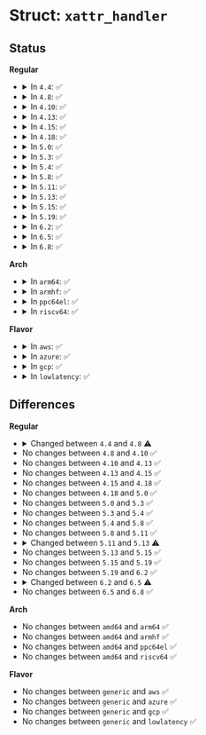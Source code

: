 # Struct: <code>xattr_handler</code>

## Status
<b>Regular</b>
<ul>
<li>
<details>
<summary>In <code>4.4</code>: ✅</summary>

```c
struct xattr_handler {
    const char *prefix;
    int flags;
    size_t (*list)(const struct xattr_handler *, struct dentry *, char *, size_t, const char *, size_t);
    int (*get)(const struct xattr_handler *, struct dentry *, const char *, void *, size_t);
    int (*set)(const struct xattr_handler *, struct dentry *, const char *, const void *, size_t, int);
};
```
</details>
</li>
<li>
<details>
<summary>In <code>4.8</code>: ✅</summary>

```c
struct xattr_handler {
    const char *name;
    const char *prefix;
    int flags;
    bool (*list)(struct dentry *);
    int (*get)(const struct xattr_handler *, struct dentry *, struct inode *, const char *, void *, size_t);
    int (*set)(const struct xattr_handler *, struct dentry *, struct inode *, const char *, const void *, size_t, int);
};
```
</details>
</li>
<li>
<details>
<summary>In <code>4.10</code>: ✅</summary>

```c
struct xattr_handler {
    const char *name;
    const char *prefix;
    int flags;
    bool (*list)(struct dentry *);
    int (*get)(const struct xattr_handler *, struct dentry *, struct inode *, const char *, void *, size_t);
    int (*set)(const struct xattr_handler *, struct dentry *, struct inode *, const char *, const void *, size_t, int);
};
```
</details>
</li>
<li>
<details>
<summary>In <code>4.13</code>: ✅</summary>

```c
struct xattr_handler {
    const char *name;
    const char *prefix;
    int flags;
    bool (*list)(struct dentry *);
    int (*get)(const struct xattr_handler *, struct dentry *, struct inode *, const char *, void *, size_t);
    int (*set)(const struct xattr_handler *, struct dentry *, struct inode *, const char *, const void *, size_t, int);
};
```
</details>
</li>
<li>
<details>
<summary>In <code>4.15</code>: ✅</summary>

```c
struct xattr_handler {
    const char *name;
    const char *prefix;
    int flags;
    bool (*list)(struct dentry *);
    int (*get)(const struct xattr_handler *, struct dentry *, struct inode *, const char *, void *, size_t);
    int (*set)(const struct xattr_handler *, struct dentry *, struct inode *, const char *, const void *, size_t, int);
};
```
</details>
</li>
<li>
<details>
<summary>In <code>4.18</code>: ✅</summary>

```c
struct xattr_handler {
    const char *name;
    const char *prefix;
    int flags;
    bool (*list)(struct dentry *);
    int (*get)(const struct xattr_handler *, struct dentry *, struct inode *, const char *, void *, size_t);
    int (*set)(const struct xattr_handler *, struct dentry *, struct inode *, const char *, const void *, size_t, int);
};
```
</details>
</li>
<li>
<details>
<summary>In <code>5.0</code>: ✅</summary>

```c
struct xattr_handler {
    const char *name;
    const char *prefix;
    int flags;
    bool (*list)(struct dentry *);
    int (*get)(const struct xattr_handler *, struct dentry *, struct inode *, const char *, void *, size_t);
    int (*set)(const struct xattr_handler *, struct dentry *, struct inode *, const char *, const void *, size_t, int);
};
```
</details>
</li>
<li>
<details>
<summary>In <code>5.3</code>: ✅</summary>

```c
struct xattr_handler {
    const char *name;
    const char *prefix;
    int flags;
    bool (*list)(struct dentry *);
    int (*get)(const struct xattr_handler *, struct dentry *, struct inode *, const char *, void *, size_t);
    int (*set)(const struct xattr_handler *, struct dentry *, struct inode *, const char *, const void *, size_t, int);
};
```
</details>
</li>
<li>
<details>
<summary>In <code>5.4</code>: ✅</summary>

```c
struct xattr_handler {
    const char *name;
    const char *prefix;
    int flags;
    bool (*list)(struct dentry *);
    int (*get)(const struct xattr_handler *, struct dentry *, struct inode *, const char *, void *, size_t);
    int (*set)(const struct xattr_handler *, struct dentry *, struct inode *, const char *, const void *, size_t, int);
};
```
</details>
</li>
<li>
<details>
<summary>In <code>5.8</code>: ✅</summary>

```c
struct xattr_handler {
    const char *name;
    const char *prefix;
    int flags;
    bool (*list)(struct dentry *);
    int (*get)(const struct xattr_handler *, struct dentry *, struct inode *, const char *, void *, size_t);
    int (*set)(const struct xattr_handler *, struct dentry *, struct inode *, const char *, const void *, size_t, int);
};
```
</details>
</li>
<li>
<details>
<summary>In <code>5.11</code>: ✅</summary>

```c
struct xattr_handler {
    const char *name;
    const char *prefix;
    int flags;
    bool (*list)(struct dentry *);
    int (*get)(const struct xattr_handler *, struct dentry *, struct inode *, const char *, void *, size_t);
    int (*set)(const struct xattr_handler *, struct dentry *, struct inode *, const char *, const void *, size_t, int);
};
```
</details>
</li>
<li>
<details>
<summary>In <code>5.13</code>: ✅</summary>

```c
struct xattr_handler {
    const char *name;
    const char *prefix;
    int flags;
    bool (*list)(struct dentry *);
    int (*get)(const struct xattr_handler *, struct dentry *, struct inode *, const char *, void *, size_t);
    int (*set)(const struct xattr_handler *, struct user_namespace *, struct dentry *, struct inode *, const char *, const void *, size_t, int);
};
```
</details>
</li>
<li>
<details>
<summary>In <code>5.15</code>: ✅</summary>

```c
struct xattr_handler {
    const char *name;
    const char *prefix;
    int flags;
    bool (*list)(struct dentry *);
    int (*get)(const struct xattr_handler *, struct dentry *, struct inode *, const char *, void *, size_t);
    int (*set)(const struct xattr_handler *, struct user_namespace *, struct dentry *, struct inode *, const char *, const void *, size_t, int);
};
```
</details>
</li>
<li>
<details>
<summary>In <code>5.19</code>: ✅</summary>

```c
struct xattr_handler {
    const char *name;
    const char *prefix;
    int flags;
    bool (*list)(struct dentry *);
    int (*get)(const struct xattr_handler *, struct dentry *, struct inode *, const char *, void *, size_t);
    int (*set)(const struct xattr_handler *, struct user_namespace *, struct dentry *, struct inode *, const char *, const void *, size_t, int);
};
```
</details>
</li>
<li>
<details>
<summary>In <code>6.2</code>: ✅</summary>

```c
struct xattr_handler {
    const char *name;
    const char *prefix;
    int flags;
    bool (*list)(struct dentry *);
    int (*get)(const struct xattr_handler *, struct dentry *, struct inode *, const char *, void *, size_t);
    int (*set)(const struct xattr_handler *, struct user_namespace *, struct dentry *, struct inode *, const char *, const void *, size_t, int);
};
```
</details>
</li>
<li>
<details>
<summary>In <code>6.5</code>: ✅</summary>

```c
struct xattr_handler {
    const char *name;
    const char *prefix;
    int flags;
    bool (*list)(struct dentry *);
    int (*get)(const struct xattr_handler *, struct dentry *, struct inode *, const char *, void *, size_t);
    int (*set)(const struct xattr_handler *, struct mnt_idmap *, struct dentry *, struct inode *, const char *, const void *, size_t, int);
};
```
</details>
</li>
<li>
<details>
<summary>In <code>6.8</code>: ✅</summary>

```c
struct xattr_handler {
    const char *name;
    const char *prefix;
    int flags;
    bool (*list)(struct dentry *);
    int (*get)(const struct xattr_handler *, struct dentry *, struct inode *, const char *, void *, size_t);
    int (*set)(const struct xattr_handler *, struct mnt_idmap *, struct dentry *, struct inode *, const char *, const void *, size_t, int);
};
```
</details>
</li>
</ul>
<b>Arch</b>
<ul>
<li>
<details>
<summary>In <code>arm64</code>: ✅</summary>

```c
struct xattr_handler {
    const char *name;
    const char *prefix;
    int flags;
    bool (*list)(struct dentry *);
    int (*get)(const struct xattr_handler *, struct dentry *, struct inode *, const char *, void *, size_t);
    int (*set)(const struct xattr_handler *, struct dentry *, struct inode *, const char *, const void *, size_t, int);
};
```
</details>
</li>
<li>
<details>
<summary>In <code>armhf</code>: ✅</summary>

```c
struct xattr_handler {
    const char *name;
    const char *prefix;
    int flags;
    bool (*list)(struct dentry *);
    int (*get)(const struct xattr_handler *, struct dentry *, struct inode *, const char *, void *, size_t);
    int (*set)(const struct xattr_handler *, struct dentry *, struct inode *, const char *, const void *, size_t, int);
};
```
</details>
</li>
<li>
<details>
<summary>In <code>ppc64el</code>: ✅</summary>

```c
struct xattr_handler {
    const char *name;
    const char *prefix;
    int flags;
    bool (*list)(struct dentry *);
    int (*get)(const struct xattr_handler *, struct dentry *, struct inode *, const char *, void *, size_t);
    int (*set)(const struct xattr_handler *, struct dentry *, struct inode *, const char *, const void *, size_t, int);
};
```
</details>
</li>
<li>
<details>
<summary>In <code>riscv64</code>: ✅</summary>

```c
struct xattr_handler {
    const char *name;
    const char *prefix;
    int flags;
    bool (*list)(struct dentry *);
    int (*get)(const struct xattr_handler *, struct dentry *, struct inode *, const char *, void *, size_t);
    int (*set)(const struct xattr_handler *, struct dentry *, struct inode *, const char *, const void *, size_t, int);
};
```
</details>
</li>
</ul>
<b>Flavor</b>
<ul>
<li>
<details>
<summary>In <code>aws</code>: ✅</summary>

```c
struct xattr_handler {
    const char *name;
    const char *prefix;
    int flags;
    bool (*list)(struct dentry *);
    int (*get)(const struct xattr_handler *, struct dentry *, struct inode *, const char *, void *, size_t);
    int (*set)(const struct xattr_handler *, struct dentry *, struct inode *, const char *, const void *, size_t, int);
};
```
</details>
</li>
<li>
<details>
<summary>In <code>azure</code>: ✅</summary>

```c
struct xattr_handler {
    const char *name;
    const char *prefix;
    int flags;
    bool (*list)(struct dentry *);
    int (*get)(const struct xattr_handler *, struct dentry *, struct inode *, const char *, void *, size_t);
    int (*set)(const struct xattr_handler *, struct dentry *, struct inode *, const char *, const void *, size_t, int);
};
```
</details>
</li>
<li>
<details>
<summary>In <code>gcp</code>: ✅</summary>

```c
struct xattr_handler {
    const char *name;
    const char *prefix;
    int flags;
    bool (*list)(struct dentry *);
    int (*get)(const struct xattr_handler *, struct dentry *, struct inode *, const char *, void *, size_t);
    int (*set)(const struct xattr_handler *, struct dentry *, struct inode *, const char *, const void *, size_t, int);
};
```
</details>
</li>
<li>
<details>
<summary>In <code>lowlatency</code>: ✅</summary>

```c
struct xattr_handler {
    const char *name;
    const char *prefix;
    int flags;
    bool (*list)(struct dentry *);
    int (*get)(const struct xattr_handler *, struct dentry *, struct inode *, const char *, void *, size_t);
    int (*set)(const struct xattr_handler *, struct dentry *, struct inode *, const char *, const void *, size_t, int);
};
```
</details>
</li>
</ul>

## Differences
<b>Regular</b>
<ul>
<li>
<details>
<summary>Changed between <code>4.4</code> and <code>4.8</code> ⚠️</summary>
<ul>
<li>
<b>Field added. </b>
<code>const char *name</code>
</li>
<li>
<b>Field type changed. </b>
<code>size_t (*list)(const struct xattr_handler *, struct dentry *, char *, size_t, const char *, size_t)</code> ➡️ <code>bool (*list)(struct dentry *)</code>
</li>
<li>
<b>Field type changed. </b>
<code>int (*get)(const struct xattr_handler *, struct dentry *, const char *, void *, size_t)</code> ➡️ <code>int (*get)(const struct xattr_handler *, struct dentry *, struct inode *, const char *, void *, size_t)</code>
</li>
<li>
<b>Field type changed. </b>
<code>int (*set)(const struct xattr_handler *, struct dentry *, const char *, const void *, size_t, int)</code> ➡️ <code>int (*set)(const struct xattr_handler *, struct dentry *, struct inode *, const char *, const void *, size_t, int)</code>
</li>
</ul>
</details>
</li>
<li>
No changes between <code>4.8</code> and <code>4.10</code> ✅
</li>
<li>
No changes between <code>4.10</code> and <code>4.13</code> ✅
</li>
<li>
No changes between <code>4.13</code> and <code>4.15</code> ✅
</li>
<li>
No changes between <code>4.15</code> and <code>4.18</code> ✅
</li>
<li>
No changes between <code>4.18</code> and <code>5.0</code> ✅
</li>
<li>
No changes between <code>5.0</code> and <code>5.3</code> ✅
</li>
<li>
No changes between <code>5.3</code> and <code>5.4</code> ✅
</li>
<li>
No changes between <code>5.4</code> and <code>5.8</code> ✅
</li>
<li>
No changes between <code>5.8</code> and <code>5.11</code> ✅
</li>
<li>
<details>
<summary>Changed between <code>5.11</code> and <code>5.13</code> ⚠️</summary>
<ul>
<li>
<b>Field type changed. </b>
<code>int (*set)(const struct xattr_handler *, struct dentry *, struct inode *, const char *, const void *, size_t, int)</code> ➡️ <code>int (*set)(const struct xattr_handler *, struct user_namespace *, struct dentry *, struct inode *, const char *, const void *, size_t, int)</code>
</li>
</ul>
</details>
</li>
<li>
No changes between <code>5.13</code> and <code>5.15</code> ✅
</li>
<li>
No changes between <code>5.15</code> and <code>5.19</code> ✅
</li>
<li>
No changes between <code>5.19</code> and <code>6.2</code> ✅
</li>
<li>
<details>
<summary>Changed between <code>6.2</code> and <code>6.5</code> ⚠️</summary>
<ul>
<li>
<b>Field type changed. </b>
<code>int (*set)(const struct xattr_handler *, struct user_namespace *, struct dentry *, struct inode *, const char *, const void *, size_t, int)</code> ➡️ <code>int (*set)(const struct xattr_handler *, struct mnt_idmap *, struct dentry *, struct inode *, const char *, const void *, size_t, int)</code>
</li>
</ul>
</details>
</li>
<li>
No changes between <code>6.5</code> and <code>6.8</code> ✅
</li>
</ul>
<b>Arch</b>
<ul>
<li>
No changes between <code>amd64</code> and <code>arm64</code> ✅
</li>
<li>
No changes between <code>amd64</code> and <code>armhf</code> ✅
</li>
<li>
No changes between <code>amd64</code> and <code>ppc64el</code> ✅
</li>
<li>
No changes between <code>amd64</code> and <code>riscv64</code> ✅
</li>
</ul>
<b>Flavor</b>
<ul>
<li>
No changes between <code>generic</code> and <code>aws</code> ✅
</li>
<li>
No changes between <code>generic</code> and <code>azure</code> ✅
</li>
<li>
No changes between <code>generic</code> and <code>gcp</code> ✅
</li>
<li>
No changes between <code>generic</code> and <code>lowlatency</code> ✅
</li>
</ul>
